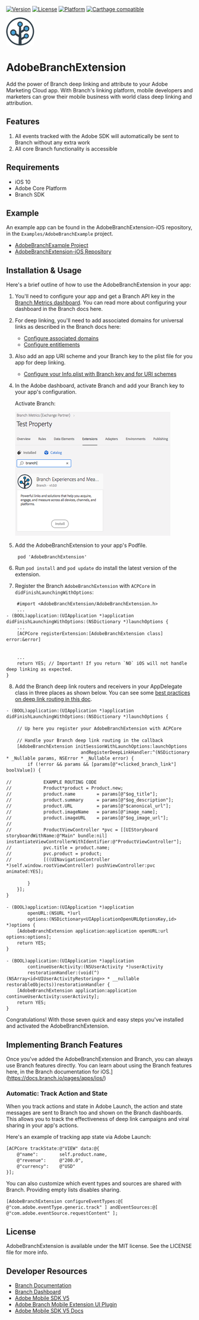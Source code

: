 [![Version](https://img.shields.io/cocoapods/v/AdobeBranchExtension.svg?style=flat)](https://cocoapods.org/pods/AdobeBranchExtension)
[![License](https://img.shields.io/cocoapods/l/AdobeBranchExtension.svg?style=flat)](https://cocoapods.org/pods/AdobeBranchExtension)
[![Platform](https://img.shields.io/cocoapods/p/AdobeBranchExtension.svg?style=flat)](https://cocoapods.org/pods/AdobeBranchExtension)
[![Carthage compatible](https://img.shields.io/badge/Carthage-compatible-4BC51D.svg?style=flat)](https://github.com/Carthage/Carthage)


![Branch Logo](scripts/images/branch-75.png)

# AdobeBranchExtension

Add the power of Branch deep linking and attribute to your Adobe Marketing Cloud app. With Branch's linking platform, mobile developers and marketers can grow their mobile business with world class deep linking and attribution.

## Features
1. All events tracked with the Adobe SDK will automatically be sent to Branch without any extra work
2. All core Branch functionality is accessible

## Requirements
- iOS 10
- Adobe Core Platform
- Branch SDK

## Example

An example app can be found in the AdobeBranchExtension-iOS repository, in the `Examples/AdobeBranchExample`
project.

- [AdobeBranchExample Project](https://github.com/BranchMetrics/AdobeBranchExtension-iOS/tree/master/Examples/AdobeBranchExample)
- [AdobeBranchExtension-iOS Repository](https://github.com/BranchMetrics/AdobeBranchExtension-iOS)

## Installation & Usage

Here's a brief outline of how to use the AdobeBranchExtension in your app:

1. You'll need to configure your app and get a Branch API key in the [Branch Metrics dashboard](https://branch.dashboard.branch.io/account-settings/app). You can read more about configuring your dashboard in the Branch docs here.

2. For deep linking, you'll need to add associated domains for universal links as described in the Branch docs here:

   - [Configure associated domains](https://docs.branch.io/pages/apps/ios/#configure-associated-domains)
   - [Configure entitlements](https://docs.branch.io/pages/apps/ios/#configure-entitlements)

3. Also add an app URI scheme and your Branch key to the plist file for you app for deep linking.

   - [Configure your Info.plist with Branch key and for URI schemes](https://docs.branch.io/pages/apps/ios/#configure-infoplist)

4. In the Adobe dashboard, activate Branch and add your Branch key to your app's configuration.

   Activate Branch:

   ![Activate Branch](scripts/images/adobe-dash-install.png)

5. Add the AdobeBranchExtension to your app's Podfile.

        pod 'AdobeBranchExtension'

6. Run `pod install` and `pod update` do install the latest version of the extension.
7. Register the Branch `AdobeBranchExtension` with `ACPCore` in `didFinishLaunchingWithOptions`:

```
    #import <AdobeBranchExtension/AdobeBranchExtension.h>
    ...
- (BOOL)application:(UIApplication *)application didFinishLaunchingWithOptions:(NSDictionary *)launchOptions {
    ...
    [ACPCore registerExtension:[AdobeBranchExtension class] error:&error]


    ...
    return YES; // Important! If you return `NO` iOS will not handle deep linking as expected.
}
```

8. Add the Branch deep link routers and receivers in your AppDelegate class in three places as shown below. You can see some [best practices on deep link routing in this doc](https://docs.branch.io/pages/deep-linking/routing/).

```
- (BOOL)application:(UIApplication *)application didFinishLaunchingWithOptions:(NSDictionary *)launchOptions {

    // Up here you register your AdobeBranchExtension with ACPCore
    
    // Handle your Branch deep link routing in the callback
    [AdobeBranchExtension initSessionWithLaunchOptions:launchOptions
                            andRegisterDeepLinkHandler:^(NSDictionary * _Nullable params, NSError * _Nullable error) {
        if (!error && params && [params[@"+clicked_branch_link"] boolValue]) {

//            EXAMPLE ROUTING CODE
//            Product*product = Product.new;
//            product.name        = params[@"$og_title"];
//            product.summary     = params[@"$og_description"];
//            product.URL         = params[@"$canonical_url"];
//            product.imageName   = params[@"image_name];
//            product.imageURL    = params[@"$og_image_url"];
//            
//            ProductViewController *pvc = [[UIStoryboard storyboardWithName:@"Main" bundle:nil] instantiateViewControllerWithIdentifier:@"ProductViewController"];
//            pvc.title = product.name;
//            pvc.product = product;
//            [((UINavigationController *)self.window.rootViewController) pushViewController:pvc animated:YES];

        }
    }];
}

- (BOOL)application:(UIApplication *)application
        openURL:(NSURL *)url
        options:(NSDictionary<UIApplicationOpenURLOptionsKey,id> *)options {
    [AdobeBranchExtension application:application openURL:url options:options];
    return YES;
}

- (BOOL)application:(UIApplication *)application
        continueUserActivity:(NSUserActivity *)userActivity
        restorationHandler:(void(^)(NSArray<id<UIUserActivityRestoring>> * __nullable restorableObjects))restorationHandler {
    [AdobeBranchExtension application:application continueUserActivity:userActivity];
    return YES;
}
```


Congratulations! With those seven quick and easy steps you've installed and activated the AdobeBranchExtension.

## Implementing Branch Features

Once you've added the AdobeBranchExtension and Branch, you can always use Branch features directly. You can learn about using the Branch features here, in the Branch documentation for iOS.](https://docs.branch.io/pages/apps/ios/)


### Automatic: Track Action and State
When you track actions and state in Adobe Launch, the action and state messages are sent to Branch too and shown on the
Branch dashboards. This allows you to track the effectiveness of deep link campaigns and viral sharing in your app's actions.

Here's an example of tracking app state via Adobe Launch:

    [ACPCore trackState:@"VIEW" data:@{
        @"name":        self.product.name,
        @"revenue":     @"200.0",
        @"currency":    @"USD"
    }];

You can also customize which event types and sources are shared with Branch.  Providing empty lists disables sharing.

    [AdobeBranchExtension configureEventTypes:@[ @"com.adobe.eventType.generic.track" ] andEventSources:@[ @"com.adobe.eventSource.requestContent" ];

## License

AdobeBranchExtension is available under the MIT license. See the LICENSE file for more info.

## Developer Resources

- [Branch Documentation](https://docs.branch.io/)
- [Branch Dashboard](https://dashboard.branch.io/)
- [Adobe Mobile SDK V5](https://launch.gitbook.io/marketing-mobile-sdk-v5-by-adobe-documentation/release-notes)
- [Adobe Branch Mobile Extension UI Plugin](https://github.com/BranchMetrics/adobe-branch-mobile-plugin)
- [Adobe Mobile SDK V5 Docs](https://launch.gitbook.io/marketing-mobile-sdk-v5-by-adobe-documentation/build-your-own-extension)
